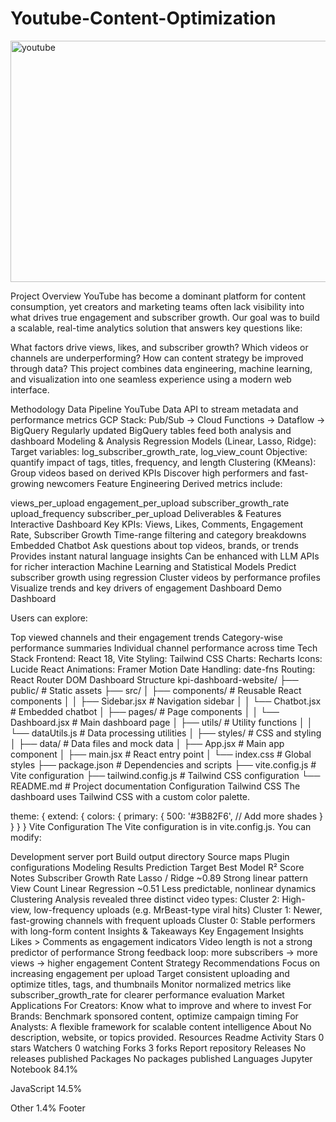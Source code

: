 # Youtube-Content-Optimization
<img width="792" height="386" alt="youtube" src="https://github.com/user-attachments/assets/eb2c70fe-703e-421f-bd78-fed4050afaf9" />

Project Overview
YouTube has become a dominant platform for content consumption, yet creators and marketing teams often lack visibility into what drives true engagement and subscriber growth. Our goal was to build a scalable, real-time analytics solution that answers key questions like:

What factors drive views, likes, and subscriber growth?
Which videos or channels are underperforming?
How can content strategy be improved through data?
This project combines data engineering, machine learning, and visualization into one seamless experience using a modern web interface.

Methodology
Data Pipeline
YouTube Data API to stream metadata and performance metrics
GCP Stack: Pub/Sub → Cloud Functions → Dataflow → BigQuery
Regularly updated BigQuery tables feed both analysis and dashboard
Modeling & Analysis
Regression Models (Linear, Lasso, Ridge):
Target variables: log_subscriber_growth_rate, log_view_count
Objective: quantify impact of tags, titles, frequency, and length
Clustering (KMeans):
Group videos based on derived KPIs
Discover high performers and fast-growing newcomers
Feature Engineering
Derived metrics include:

views_per_upload
engagement_per_upload
subscriber_growth_rate
upload_frequency
subscriber_per_upload
Deliverables & Features
Interactive Dashboard
Key KPIs: Views, Likes, Comments, Engagement Rate, Subscriber Growth
Time-range filtering and category breakdowns
Embedded Chatbot
Ask questions about top videos, brands, or trends
Provides instant natural language insights
Can be enhanced with LLM APIs for richer interaction
Machine Learning and Statistical Models
Predict subscriber growth using regression
Cluster videos by performance profiles
Visualize trends and key drivers of engagement
Dashboard Demo
Dashboard

Users can explore:

Top viewed channels and their engagement trends
Category-wise performance summaries
Individual channel performance across time
Tech Stack
Frontend: React 18, Vite
Styling: Tailwind CSS
Charts: Recharts
Icons: Lucide React
Animations: Framer Motion
Date Handling: date-fns
Routing: React Router DOM
Dashboard Structure
kpi-dashboard-website/
├── public/                 # Static assets
├── src/
│   ├── components/         # Reusable React components
│   │   ├── Sidebar.jsx     # Navigation sidebar
│   │   └── Chatbot.jsx     # Embedded chatbot
│   ├── pages/              # Page components
│   │   └── Dashboard.jsx   # Main dashboard page
│   ├── utils/              # Utility functions
│   │   └── dataUtils.js    # Data processing utilities
│   ├── styles/             # CSS and styling
│   ├── data/               # Data files and mock data
│   ├── App.jsx             # Main app component
│   ├── main.jsx            # React entry point
│   └── index.css           # Global styles
├── package.json            # Dependencies and scripts
├── vite.config.js          # Vite configuration
├── tailwind.config.js      # Tailwind CSS configuration
└── README.md               # Project documentation
Configuration
Tailwind CSS
The dashboard uses Tailwind CSS with a custom color palette.

theme: {
  extend: {
    colors: {
      primary: {
        500: '#3B82F6',
        // Add more shades
      }
    }
  }
}
Vite Configuration
The Vite configuration is in vite.config.js. You can modify:

Development server port
Build output directory
Source maps
Plugin configurations
Modeling Results
Prediction Target	Best Model	R² Score	Notes
Subscriber Growth Rate	Lasso / Ridge	~0.89	Strong linear pattern
View Count	Linear Regression	~0.51	Less predictable, nonlinear dynamics
Clustering Analysis revealed three distinct video types:
Cluster 2: High-view, low-frequency uploads (e.g. MrBeast-type viral hits)
Cluster 1: Newer, fast-growing channels with frequent uploads
Cluster 0: Stable performers with long-form content
Insights & Takeaways
Key Engagement Insights
Likes > Comments as engagement indicators
Video length is not a strong predictor of performance
Strong feedback loop: more subscribers → more views → higher engagement
Content Strategy Recommendations
Focus on increasing engagement per upload
Target consistent uploading and optimize titles, tags, and thumbnails
Monitor normalized metrics like subscriber_growth_rate for clearer performance evaluation
Market Applications
For Creators: Know what to improve and where to invest
For Brands: Benchmark sponsored content, optimize campaign timing
For Analysts: A flexible framework for scalable content intelligence
About
No description, website, or topics provided.
Resources
 Readme
 Activity
Stars
 0 stars
Watchers
 0 watching
Forks
 3 forks
Report repository
Releases
No releases published
Packages
No packages published
Languages
Jupyter Notebook
84.1%
 
JavaScript
14.5%
 
Other
1.4%
Footer
